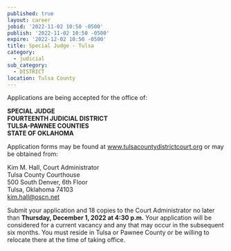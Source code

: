 ```yaml
---
published: true
layout: career
jobid: '2022-11-02 10:50 -0500'
publish: '2022-11-02 10:50 -0500'
expire: '2022-12-02 10:50 -0500'
title: Special Judge - Tulsa
category:
  - judicial
sub_category:
  - DISTRICT
location: Tulsa County
---
```

Applications are being accepted for the office of:

**SPECIAL JUDGE**  
**FOURTEENTH JUDICIAL DISTRICT**  
**TULSA-PAWNEE COUNTIES**  
**STATE OF OKLAHOMA**  

Application forms may be found at www.tulsacountydistrictcourt.org
or may be obtained from:

Kim M. Hall, Court Administrator  
Tulsa County Courthouse  
500 South Denver, 6th Floor  
Tulsa, Oklahoma 74103  
kim.hall@oscn.net  

Submit your application and 18 copies to the Court Administrator no later than **Thursday, December 1, 2022 at 4:30 p.m.** Your application will be considered for a current vacancy and any that may occur in the subsequent six months. You must reside in Tulsa or Pawnee County or be willing to relocate there at the time of taking office. 

